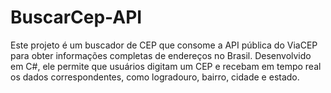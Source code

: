 # BuscarCep-API
Este projeto é um buscador de CEP que consome a API pública do ViaCEP para obter informações completas de endereços no Brasil. Desenvolvido em C#, ele permite que usuários digitam um CEP e recebam em tempo real os dados correspondentes, como logradouro, bairro, cidade e estado.
